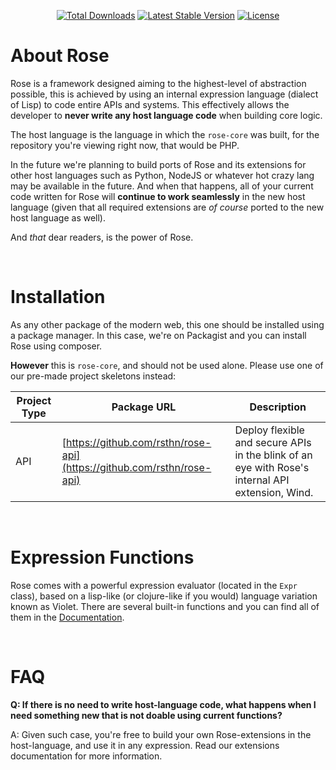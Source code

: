 <p align="center">
	<a href="https://packagist.org/packages/rsthn/rose-core"><img src="https://poser.pugx.org/rsthn/rose-core/downloads" alt="Total Downloads"></a>
	<a href="https://packagist.org/packages/rsthn/rose-core"><img src="https://poser.pugx.org/rsthn/rose-core/v" alt="Latest Stable Version"></a>
	<a href="https://packagist.org/packages/rsthn/rose-core"><img src="https://poser.pugx.org/rsthn/rose-core/license" alt="License"></a>
</p>

# About Rose

Rose is a framework designed aiming to the highest-level of abstraction possible, this is achieved by using an internal expression language (dialect of Lisp) to code entire APIs and systems. This effectively allows the developer to **never write any host language code** when building core logic.

The host language is the language in which the `rose-core` was built, for the repository you're viewing right now, that would be PHP.

In the future we're planning to build ports of Rose and its extensions for other host languages such as Python, NodeJS or whatever hot crazy lang may be available in the future. And when that happens, all of your current code written for Rose will **continue to work seamlessly** in the new host language (given that all required extensions are _of course_ ported to the new host language as well).

And _that_ dear readers, is the power of Rose.

<br/>

# Installation

As any other package of the modern web, this one should be installed using a package manager. In this case, we're on Packagist and you can install Rose using composer.

**However** this is `rose-core`, and should not be used alone. Please use one of our pre-made project skeletons instead:

|Project Type|Package URL|Description|
|------------|-----------|-----------|
|API|[https://github.com/rsthn/rose-api](https://github.com/rsthn/rose-api)|Deploy flexible and secure APIs in the blink of an eye with Rose's internal API extension, Wind.

<br/>

# Expression Functions

Rose comes with a powerful expression evaluator (located in the `Expr` class), based on a lisp-like (or clojure-like if you would) language variation known as Violet. There are several built-in functions and you can find all of them in the [Documentation](./docs/README.md).

<br/>

# FAQ

**Q: If there is no need to write host-language code, what happens when I need something new that is not doable using current functions?**

A: Given such case, you're free to build your own Rose-extensions in the host-language, and use it in any expression. Read our extensions documentation for more information.

